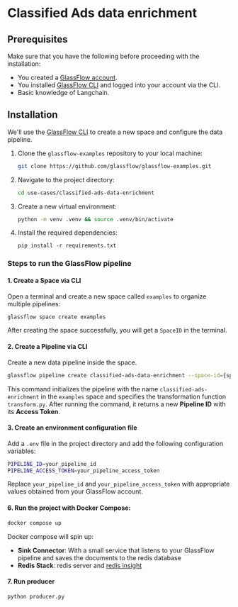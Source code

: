 # Classified Ads data enrichment

## Prerequisites

Make sure that you have the following before proceeding with the installation:

- You created a [GlassFlow account](https://learn.glassflow.dev/docs/get-started/create-account).
- You installed [GlassFlow CLI](https://learn.glassflow.dev/docs/get-started/glassflow-cli) and logged into your account via the CLI.
- Basic knowledge of Langchain.

## Installation

We'll use the [GlassFlow CLI](https://learn.glassflow.dev/docs/get-started/glassflow-cli) to create a new space and configure the data pipeline.


1. Clone the `glassflow-examples` repository to your local machine:
    
    ```bash
    git clone https://github.com/glassflow/glassflow-examples.git
    ```
    
2. Navigate to the project directory:
    
    ```bash
    cd use-cases/classified-ads-data-enrichment
    ```

3. Create a new virtual environment:
    
    ```bash
    python -m venv .venv && source .venv/bin/activate
    ```
    
4. Install the required dependencies:
    
    ```
    pip install -r requirements.txt
    ```    

### Steps to run the GlassFlow pipeline

#### 1. Create a Space via CLI

Open a terminal and create a new space called `examples` to organize multiple pipelines:

   ```bash
   glassflow space create examples
   ```

After creating the space successfully, you will get a `SpaceID` in the terminal.

#### 2. Create a Pipeline via CLI

Create a new data pipeline inside the space.

   ```bash
   glassflow pipeline create classified-ads-data-enrichment --space-id={space_id} --function=transform.py
   ```

This command initializes the pipeline with the name `classified-ads-enrichment` in the `examples` space and specifies the transformation function `transform.py`. After running the command, it returns a new **Pipeline ID** with its **Access Token**.

#### 3. Create an environment configuration file

Add a `.env` file in the project directory and add the following configuration variables:

   ```bash
   PIPELINE_ID=your_pipeline_id
   PIPELINE_ACCESS_TOKEN=your_pipeline_access_token
   ```

Replace `your_pipeline_id` and `your_pipeline_access_token` with appropriate values obtained from your GlassFlow account.

#### 6. Run the project with Docker Compose:
    
   ```bash
   docker compose up
   ```

Docker compose will spin up:
- **Sink Connector**: With a small service that listens to your GlassFlow pipeline and saves the documents to the redis database
- **Redis Stack**: redis server and [redis insight](http://localhost:8001/)

#### 7. Run producer

   ```bash
   python producer.py
   ```
